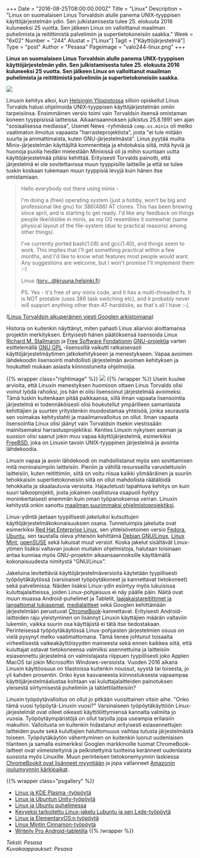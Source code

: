 +++
Date = "2016-08-25T08:00:00.000Z"
Title = "Linux"
Description = "Linux on suomalaisen Linus Torvaldsin alulle panema UNIX-tyyppisen käyttöjärjestelmän ydin. Sen julkistamisesta tulee 25. elokuuta 2016 kuluneeksi 25 vuotta. Sen jälkeen Linux on valloittanut maailman puhelimista ja reitittimistä palvelimiin ja supertietokoneisiin saakka."
Week = "6x02"
Number = "244"
Alustat = ["Linux"]
Tagit = ["Käyttöjärjestelmä"]
Type = "post"
Author = "Pesasa"
Pageimage = "valo244-linux.png"
+++


**Linux on suomalaisen Linus Torvaldsin alulle panema UNIX-tyyppisen käyttöjärjestelmän ydin. Sen julkistamisesta
tulee 25. elokuuta 2016 kuluneeksi 25 vuotta. Sen jälkeen Linux on valloittanut maailman puhelimista ja reitittimistä
palvelimiin ja supertietokoneisiin saakka.**

![ ](/images/valo244-linux.png "fig:valo244-linux.png")

Linuxin kehitys alkoi, kun [Helsingin Yliopistossa](https://helsinki.fi) silloin opiskellut Linus Torvalds halusi
ohjelmoida UNIX-tyyppisen käyttöjärjestelmän omiin tarpeisiinsa. Ensimmäinen versio toimi vain Torvaldsin itsensä
omistaman koneen tyyppisissä laitteissa. Aikaansaannoksen julkistus 25.8.1991 sen ajan "sosiaalisessa mediassa", Usenet News -ryhmässä `comp.os.minix` oli melko vaatimaton ilmoitus vapaasta "harrasteprojektista", josta
"ei tule mitään suurta ja ammattimaista, kuten GNU-järjestelmästä". Linus pyytää muilta Minix-järjestelmän
käyttäjiltä kommentteja ja ehdotuksia siitä, mitä hyviä ja huonoja puolia heidän mielestään Minixissä oli
ja mihin suuntaan uutta käyttöjärjestelmää pitäisi kehittää. Erityisesti Torvalds painotti, että järjestelmä
ei ole sovitettavissa muun tyyppisille laitteille ja että se tulee tuskin koskaan tukemaan muun tyyppisiä
levyjä kuin hänen itse omistamiaan.

> Hello everybody out there using minix -
> 
> I'm doing a (free) operating system (just a hobby, won't be big and
> professional like gnu) for 386(486) AT clones.  This has been brewing
> since april, and is starting to get ready.  I'd like any feedback on
> things people like/dislike in minix, as my OS resembles it somewhat
> (same physical layout of the file-system (due to practical reasons)
> among other things).
> 
> I've currently ported bash(1.08) and gcc(1.40), and things seem to work.
> This implies that I'll get something practical within a few months, and
> I'd like to know what features most people would want.  Any suggestions
> are welcome, but I won't promise I'll implement them :-)
> 
> Linus (torv...@kruuna.helsinki.fi)
> 
> PS.  Yes - it's free of any minix code, and it has a multi-threaded fs.
> It is NOT protable (uses 386 task switching etc), and it probably never
> will support anything other than AT-harddisks, as that's all I have :-(. 

([Linus Torvaldsin alkuperäinen viesti Googlen arkistoimana][composminix])

Historia on kuitenkin näyttänyt, miten pahasti Linus aliarvioi aloittamansa projektin merkityksen.
Erityisesti hänen päätöksensä lisensoida Linux [Richard M. Stallmanin][RMS] ja [Free Software Fondationin][FSF]
[GNU-projektia][GNU] varten esittelemällä [GNU GPL](GNU_GPL) -lisenssillä vaikutti ratkaisevasti
käyttöjärjestelmäytimen jatkokehitykseen ja menestykseen. Vapaa avoimen lähdekoodin lisensointi
mahdollisti järjestelmän avoimen kehityksen ja houkutteli mukaan asiasta kiinnostuneita ohjelmoijia.

{{% wrapper class="rightimage" %}}
![](../images/Awesome-Tux.png)
{{% /wrapper %}}
Usein kuulee arvioita, että Linuxin menestyksen huomioon ottaen Linus Torvalds olisi voinut lyödä rahoiksi,
jos hän ei olisi lisensoinut järjestelmää avoimeksi. Tämä tuskin kuitenkaan pitää paikkaansa, sillä
ilman vapaata lisensointia järjestelmä ei todennäköisesti olisi houkutellut ympärilleen samanlaista
kehittäjien ja suurten yritystenkin muodostamaa yhteisöä, jonka seurausta sen voimakas kehitystahti ja
maailmanvalloitus on ollut. Ilman vapaata lisensointia Linux olisi jäänyt vain Torvaldsin itsekin viestissään
mainitsemaksi harrastusprojektiksi. Kenties Linuxin nykyisen aseman ja suosion olisi saanut jokin muu vapaa
käyttöjärjestelmä, esimerkiksi [FreeBSD][FreeBSD], joka on Linuxin tavoin UNIX-tyyppinen järjestelmä ja
avointa lähdekoodia.

Linuxin vapaa ja avoin lähdekoodi on mahdollistanut myös sen sovittamisen mitä moninaisimpiin laitteisiin.
Pieniin ja vähillä resursseilla varustettuisiin laitteisiin, kuten reitittimiin, siitä on voitu riisua kaikki
ylimääräinen ja suuriin tehokkaisiin supertietokoneisiin siitä on ollut mahdollista räätälöidä tehokkaita
ja skaalautuvia versioita. Hajautetusti tapahtuva kehitys on kuin suuri talkooprojekti, josta jokainen
osallistuva osapuoli hyötyy moninkertaisesti enemmän kuin oman työpanoksensa verran.
Linuxin kehitystä onkin sanottu [maailman suurimmaksi ohjelmistoprojektiksi][Largest].

Linux-ydintä jaetaan tyypillisesti *jakeluiksi* kutsuttujen käyttöjärjestelmäkokonaisuuksien osana.
Tunnetuimpia jakeluita ovat esimerkiksi [Red Hat Enterprise Linux][RedHat], sen yhteisövetoinen versio
[Fedora][Fedora], [Ubuntu][Ubuntu], sen taustalla oleva yhteisön kehittämä [Debian GNU/Linux][Debian],
[Linux Mint][Mint], [openSUSE][openSUSE] sekä lukuisat muut versiot. Koska jakelut sisältävät Linux-ytimen
lisäksi valtavan joukon muitakin ohjelmistoja, halutaan toisinaan antaa kunniaa myös GNU-projektin
aikaansaannoksille käyttämällä kokonaisuudesta nimitystä "GNU/Linux".

Jakeluina levitettäviä käyttöjärjestelmäversioita käytetään tyypillisesti työpöytäkäytössä (varsinaiset
työpöytäkoneet ja kannettavat tietokoneet) sekä palvelimissa. Näiden lisäksi Linux-ydin esiintyy
myös lukuisissa kuluttajalaitteissa, joiden Linux-pohjaisuus ei näy päälle päin. Näitä ovat muun muassa
Android-puhelimet ja Tabletit, [laajakaistareitittimet ja langattomat tukiasemat][Zyxel], [medialaitteet][NeoTV]
sekä Googlen kehittämään järjestelmään perustuvat [ChromeBook][ChromeBook]-kannettavat. Erityisesti
Android-laitteiden raju yleistyminen on lisännyt Linuxin käyttäjien määrän valtaviin lukemiin, vaikka suurin
osa käyttäjistä ei tätä itse tiedostakaan. Perinteisessä työpöytäkäytössä Linux-pohjaisten järjestelmien osuus
on vielä pysynyt melko vaatimattomana. Tämä lienee johtunut toisaalta virheellisestä vaikeakäyttöisyyden maineesta
sekä ennen kaikkea siitä, että kuluttajat ostavat tietokoneensa valmiiksi asennettuina ja laitteisiin
esiasennettu järjestelmä on valmistajasta riippuen tyypillisesti joko Applen MacOS tai jokin Microsoftin
Windows-versioista. Vuoden 2016 aikana Linuxin käyttöosuus on tilastoissa kuitenkin noussut, syystä tai toisesta, jo
yli kahden prosentin. Onko kyse kasvaneesta kiinnostuksesta vapaampaa käyttöjärjestelmäalustaa kohtaan
vai kuluttajalaitteiden painotuksen yleisestä siirtymisestä puhelimiin ja tablettilaitteisiin?

Linuxin työpöytävalloitus on ollut jo pitkään vuosittainen vitsin aihe. "Onko tämä vuosi työpöytä-Linuxin vuosi?"
Varsinaiseen työpöytäkäyttöön Linux-järjestelmät ovat olleet oikeasti käyttöliittymiensä kannalta valmiita jo vuosia.
Työpöytäympäristöjä on ollut tarjolla jopa useampia erilaisiin makuihin. Valloitusta on kuitenkin hidastanut
erityisesti esiasennettujen laitteiden puute sekä kuluttajien haluttomuuus vaihtaa tutusta järjestelmästä
toiseen. Työpöytäkäytön vähentyminen on kuitenkin luonut uudenlaisen tilanteen ja samalla esimerkiksi
Googlen markkinoille tuomat ChromeBook-laitteet ovat viimeisteltyinä ja pelkistettyinä tuotteina keränneet
uudenlaista suosiota myös Linuxille. Muun perinteisen tietokonemyynnin laskiessa [ChromeBookit ovat lisänneet myyntiään][CBsales1] ja jopa vallanneet [Amazonin joulumyynnin kärkipaikat][CBsales2].

{{% wrapper class="psgallery" %}}
- [Linux ja KDE Plasma -työpöytä](/images/kde-10.jpg)
- [Linux ja Ubuntun Unity-työpöytä](/images/Ubuntu_14.04_LTS_-_3.png)
- [Linux ja Ubuntu puhelimessa](/images/Ubuntu_14.04_Unity8-1.png)
- [Kevyeksi tarkoitettu Linux-jakelu Lubuntu ja sen Lxde-työpöytä](/images/lxde-13.jpg)
- [Linux ja ElementaryOS:n työpöytä](/images/elementaryos-7.jpg)
- [Linux Mintin Cinnamon-työpöytä](/images/linuxmint-2.jpg)
- [Writeily Pro Android-tabletilla](/images/writeily_pro-7.jpg)
{{% /wrapper %}}

*Teksti: Pesasa* <br />
*Kuvakaappaukset: Pesasa*


[composminix]: https://groups.google.com/forum/#!msg/comp.os.minix/dlNtH7RRrGA/SwRavCzVE7gJ "comp.os.minix"
[RMS]: https://www.stallman.org/ "Richard M. Stallman"
[FSF]: http://www.fsf.org/ "Free Software Foundation"
[GNU]: https://www.gnu.org/ "GNU-projekti"
[FreeBSD]: http://www.freebsd.org/ "FreeBSD"
[Largest]: http://www.cio.com/article/3069529/linux/linux-is-the-largest-software-development-project-on-the-planet-greg-kroah-hartman.html "Maailman suurin ohjelmistoprojekti"
[RedHat]: https://www.redhat.com/rhel "RedHat"
[Fedora]: https://getfedora.org/ "Fedora"
[Ubuntu]: http://www.ubuntu.com/ "Ubuntu"
[Debian]: https://www.debian.org/ "Debian GNU/Linux"
[Mint]: https://linuxmint.com/ "Linux Mint"
[openSUSE]: https://www.opensuse.org/ "openSUSE"
[Zyxel]: http://www.zyxel.com/products_services/nbg5715.shtml?t=p "ZyXEL NBG5715"
[NeoTV]: https://www.netgear.com/home/products/connected-entertainment/streaming-players/NTV300SL.aspx "NeoTV Max"
[ChromeBook]: https://www.google.com/chromebook/ "ChromeBook"
[CBsales1]: http://www.digitaltrends.com/computing/chromebook-sales-up-end-2015/ "While PC sales continue to sink, Chromebooks swim to the surface"
[CBsales2]: http://www.omgchrome.com/chromebooks-best-selling-amazon-xmas/ "Chromebooks Top 3 Selling Laptops at Christmas, Say Amazon"